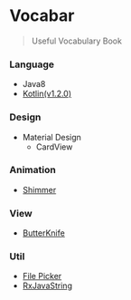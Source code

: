 # Vocabar

> Useful Vocabulary Book

### Language
* Java8
* [Kotlin(v1.2.0)](http://kotlinlang.org/)

### Design
* Material Design
    * CardView

### Animation
* [Shimmer](https://code.facebook.com/posts/636856646421011/shimmer-for-android/)

### View
* [ButterKnife](https://github.com/JakeWharton/butterknife)

### Util
* [File Picker](https://github.com/DroidNinja/Android-FilePicker)
* [RxJavaString](https://github.com/ReactiveX/RxJavaString)

